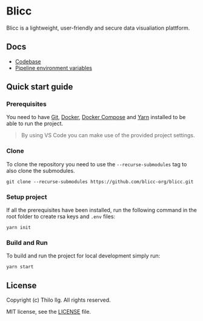 # Blicc

Blicc is a lightweight, user-friendly and secure data visualiation plattform.

## Docs

- [Codebase](docs/codebase.md)
- [Pipeline environment variables](docs/pipeline_setup.md)

## Quick start guide

### Prerequisites
You need to have [Git](https://git-scm.com/downloads), [Docker](https://docs.docker.com/install/), [Docker Compose](https://docs.docker.com/compose/install/) and [Yarn](https://classic.yarnpkg.com/en/docs/install) installed to be able to run the project.

> By using VS Code you can make use of the provided project settings.

### Clone

To clone the repository you need to use the `--recurse-submodules` tag to also clone the submodules.

    git clone --recurse-submodules https://github.com/blicc-org/blicc.git

### Setup project
If all the prerequisites have been installed, run the following command in the root folder to create rsa keys and `.env` files:

    yarn init

### Build and Run

To build and run the project for local development simply run:

    yarn start


## License

Copyright (c) Thilo Ilg. All rights reserved.

MIT license, see the [LICENSE](./LICENSE) file.
